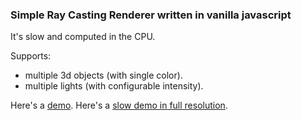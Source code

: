 ### Simple Ray Casting Renderer written in vanilla javascript

It's slow and computed in the CPU.

Supports:
- multiple 3d objects (with single color).
- multiple lights (with configurable intensity).

Here's a [demo](https://vitormanfredini.github.io/raycastingjs/).
Here's a [slow demo in full resolution](https://vitormanfredini.github.io/raycastingjs/).